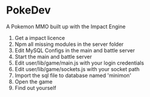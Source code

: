 PokeDev
=======

A Pokemon MMO built up with the Impact Engine


1. Get a impact licence
2. Npm all missing modules in the server folder
3. Edit MySQL Configs in the main and battle server
4. Start the main and battle server
5. Edit user/lib/game/main.js with your login credentials
6. Edit user/lib/game/sockets.js with your socket path
7. Import the sql file to database named 'minimon'
8. Open the game
9. Find out yourself
